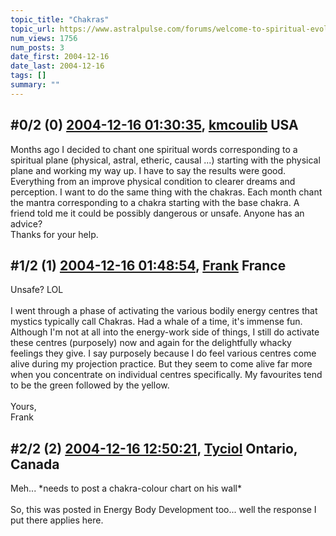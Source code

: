 ```yaml
---
topic_title: "Chakras"
topic_url: https://www.astralpulse.com/forums/welcome-to-spiritual-evolution!/chakras-15867
num_views: 1756
num_posts: 3
date_first: 2004-12-16
date_last: 2004-12-16
tags: []
summary: ""
---
```


## \#0/2 (0) [2004-12-16 01:30:35](https://www.astralpulse.com/forums/index.php?msg=138297), [kmcoulib](https://www.astralpulse.com/forums/profile/?u=6404) USA ##
<section>
Months ago I decided to chant one spiritual words corresponding to a spiritual plane (physical, astral, etheric, causal ...) starting with the physical plane and working my way up. I have to say the results were good. Everything from an improve physical condition to clearer dreams and perception. I want to do the same thing with the chakras. Each month chant the mantra corresponding to a chakra starting with the base chakra. A friend told me it could be possibly dangerous or unsafe. Anyone has an advice?
<br>
Thanks for your help.
</section>

## \#1/2 (1) [2004-12-16 01:48:54](https://www.astralpulse.com/forums/index.php?msg=138298), [Frank](https://www.astralpulse.com/forums/profile/?u=359) France ##
<section>
Unsafe? LOL
<br>
<br>
I went through a phase of activating the various bodily energy centres that mystics typically call Chakras. Had a whale of a time, it's immense fun. Although I'm not at all into the energy-work side of things, I still do activate these centres (purposely) now and again for the delightfully whacky feelings they give. I say purposely because I do feel various centres come alive during my projection practice. But they seem to come alive far more when you concentrate on individual centres specifically. My favourites tend to be the green followed by the yellow.
<br>
<br>
Yours,
<br>
Frank
</section>

## \#2/2 (2) [2004-12-16 12:50:21](https://www.astralpulse.com/forums/index.php?msg=138355), [Tyciol](https://www.astralpulse.com/forums/profile/?u=7315) Ontario, Canada ##
<section>
Meh... *needs to post a chakra-colour chart on his wall*
<br>
<br>
So, this was posted in Energy Body Development too... well the response I put there applies here.
</section>
